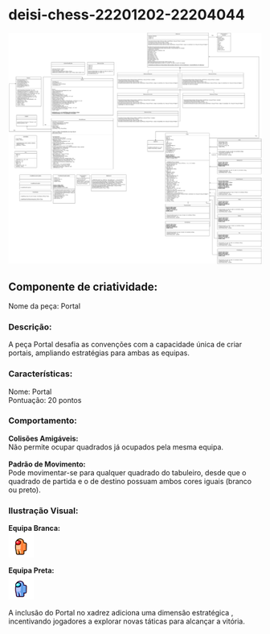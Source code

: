 # deisi-chess-22201202-22204044
![](diagrama.png?raw=true "Diagrama UML")



## Componente de criatividade:

Nome da peça: Portal

### Descrição: <br>
A peça Portal desafia as convenções com a capacidade única de criar portais, ampliando estratégias para ambas as equipas.<br>

### Características:<br>

Nome: Portal<br>
Pontuação: 20 pontos<br>

### Comportamento:<br>

**Colisões Amigáveis:** <br> Não permite ocupar quadrados já ocupados pela mesma equipa.<br>
<br>**Padrão de Movimento:** <br> Pode movimentar-se para qualquer quadrado do tabuleiro, desde que o quadrado de partida e o de destino possuam ambos cores iguais (branco ou preto).<br>

### Ilustração Visual:<br>

**Equipa Branca:** <br>
![](portalBeije.png?raw=true "Portal Piece White Team")

**Equipa Preta:** <br>
![](portalGrey.png?raw=true "Portal Piece Black Team")

A inclusão do Portal no xadrez adiciona uma dimensão estratégica , incentivando jogadores a explorar novas táticas para alcançar a vitória.<br>

